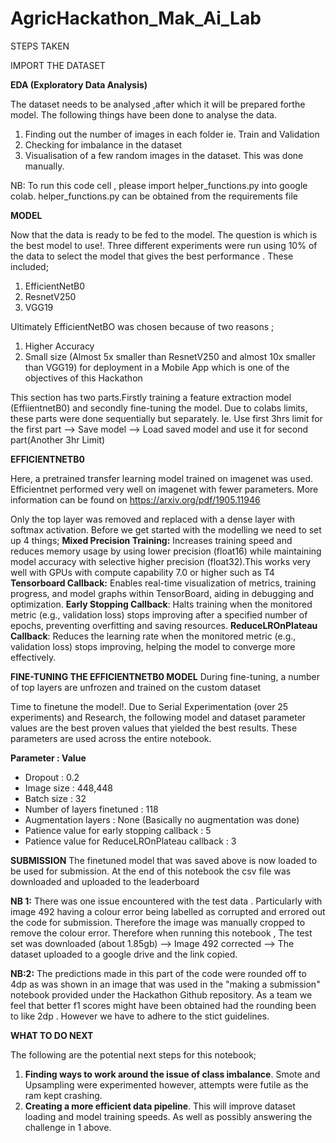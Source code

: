 # AgricHackathon_Mak_Ai_Lab

STEPS TAKEN

IMPORT THE DATASET

**EDA (Exploratory Data Analysis)**

The dataset needs to be analysed ,after which it will be prepared forthe model. The following things have been done to analyse the data.

1.   Finding out the number of images in each folder ie. Train and Validation
2.   Checking for imbalance in the dataset
3.   Visualisation of a few random images in the dataset. This was done manually.

NB: To run this code cell , please import helper_functions.py into google colab. helper_functions.py can be obtained from the requirements file

**MODEL**

Now that the data is ready to be fed to the model. The question is which is the best model to use!. Three different experiments were run using 10% of the data to select the model that gives the best performance . These included;
1.   EfficientNetB0
2.   ResnetV250
3.   VGG19

Ultimately EfficientNetBO was chosen because of two reasons ;
1.   Higher Accuracy
2.   Small size (Almost 5x smaller than ResnetV250 and almost 10x smaller than VGG19) for deployment in a Mobile App which is one of the objectives of this Hackathon

This section has two parts.Firstly training a feature extraction model (EffiientnetB0) and secondly fine-tuning the model. Due to colabs limits, these parts were done sequentially but separately. Ie. Use first 3hrs limit for the first part --> Save model --> Load saved model and use it for second part(Another 3hr Limit)

**EFFICIENTNETB0**

Here, a pretrained transfer learning model trained on imagenet was used. Efficientnet performed very well on imagenet with fewer parameters. More information can be found on https://arxiv.org/pdf/1905.11946 

Only the top layer was removed and replaced with a dense layer with softmax activation. Before we get started with the modelling we need to set up 4 things;
**Mixed Precision Training:** Increases training speed and reduces memory usage by using lower precision (float16) while maintaining model accuracy with selective higher precision (float32).This works very well with GPUs with compute capability 7.0 or higher such as T4
**Tensorboard Callback:** Enables real-time visualization of metrics, training progress, and model graphs within TensorBoard, aiding in debugging and optimization.
**Early Stopping Callback**: Halts training when the monitored metric (e.g., validation loss) stops improving after a specified number of epochs, preventing overfitting and saving resources.
**ReduceLROnPlateau Callback**: Reduces the learning rate when the monitored metric (e.g., validation loss) stops improving, helping the model to converge more effectively.

**FINE-TUNING THE EFFICIENTNETB0 MODEL**
During fine-tuning, a number of top layers are unfrozen and trained on the custom dataset

Time to finetune the model!. Due to Serial Experimentation (over 25 experiments) and Research, the following model and dataset parameter values are the best proven values that yielded the best results. These parameters are used across the entire notebook.

**Parameter : Value**
*   Dropout : 0.2
*   Image size : 448,448
*   Batch size : 32
*   Number of layers finetuned : 118
*   Augmentation layers : None (Basically no augmentation was done)
*   Patience value for early stopping callback : 5
*   Patience value for ReduceLROnPlateau callback : 3

**SUBMISSION**
The finetuned model that was saved above is now loaded to be used for submission. At the end of this notebook the csv file was downloaded and uploaded to the leaderboard

**NB 1:** There was one issue encountered with the test data . Particularly with image 492 having a colour error being labelled as corrupted and errored out the code for submission. Therefore the image was manually cropped to remove the colour error. Therefore when running this notebook , The test set was downloaded (about 1.85gb) --> Image 492 corrected --> The dataset uploaded to a google drive and the link copied. 

**NB:2:** The predictions made in this part of the code were rounded off to 4dp as was shown in an image that was used in the "making a submission" notebook provided under the Hackathon Github repository. As a team we feel that better f1 scores might have been obtained had the rounding been to like 2dp . However we have to adhere to the stict guidelines.

**WHAT TO DO NEXT**

The following are the potential next steps for this notebook;
1. **Finding ways to work around the issue of class imbalance**. Smote and Upsampling were experimented however, attempts were futile as the ram kept crashing.  
2. **Creating a more efficient data pipeline**. This will improve dataset loading and model training speeds. As well as possibly answering the challenge in 1 above.
